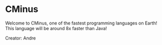 # CMinus
Welcome to CMinus, one of the fastest programming languages on Earth! This language will be around 8x faster than Java!

Creator: Andre
